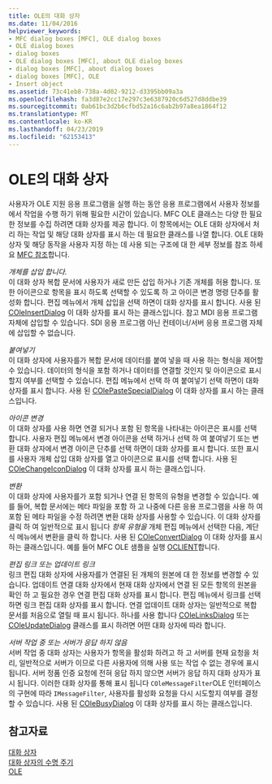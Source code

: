 ```yaml
---
title: OLE의 대화 상자
ms.date: 11/04/2016
helpviewer_keywords:
- MFC dialog boxes [MFC], OLE dialog boxes
- OLE dialog boxes
- dialog boxes
- OLE dialog boxes [MFC], about OLE dialog boxes
- dialog boxes [MFC], about dialog boxes
- dialog boxes [MFC], OLE
- Insert object
ms.assetid: 73c41eb8-738a-4d02-9212-d3395bb09a3a
ms.openlocfilehash: fa3d87e2cc17e297c3e6387920c6d527d8ddbe39
ms.sourcegitcommit: 0ab61bc3d2b6cfbd52a16c6ab2b97a8ea1864f12
ms.translationtype: MT
ms.contentlocale: ko-KR
ms.lasthandoff: 04/23/2019
ms.locfileid: "62153413"
---
```

# <a name="dialog-boxes-in-ole"></a>OLE의 대화 상자

사용자가 OLE 지원 응용 프로그램을 실행 하는 동안 응용 프로그램에서 사용자 정보를에서 작업을 수행 하기 위해 필요한 시간이 있습니다. MFC OLE 클래스는 다양 한 필요한 정보를 수집 하려면 대화 상자를 제공 합니다. 이 항목에서는 OLE 대화 상자에서 처리 하는 작업 및 해당 대화 상자를 표시 하는 데 필요한 클래스를 나열 합니다. OLE 대화 상자 및 해당 동작을 사용자 지정 하는 데 사용 되는 구조에 대 한 세부 정보를 참조 하세요 [MFC 참조](../mfc/mfc-desktop-applications.md)합니다.

*개체를 삽입 합니다.*<br/>
이 대화 상자 복합 문서에 사용자가 새로 만든 삽입 하거나 기존 개체를 허용 합니다. 또한 아이콘으로 항목을 표시 하도록 선택할 수 있도록 하 고 아이콘 변경 명령 단추를 활성화 합니다. 편집 메뉴에서 개체 삽입을 선택 하면이 대화 상자를 표시 합니다. 사용 된 [COleInsertDialog](../mfc/reference/coleinsertdialog-class.md) 이 대화 상자를 표시 하는 클래스입니다. 참고 MDI 응용 프로그램 자체에 삽입할 수 있습니다. SDI 응용 프로그램 아닌 컨테이너/서버 응용 프로그램 자체에 삽입할 수 없습니다.

*붙여넣기*<br/>
이 대화 상자에 사용자를가 복합 문서에 데이터를 붙여 넣을 때 사용 하는 형식을 제어할 수 있습니다. 데이터의 형식을 포함 하거나 데이터를 연결할 것인지 및 아이콘으로 표시할지 여부를 선택할 수 있습니다. 편집 메뉴에서 선택 하 여 붙여넣기 선택 하면이 대화 상자를 표시 합니다. 사용 된 [COlePasteSpecialDialog](../mfc/reference/colepastespecialdialog-class.md) 이 대화 상자를 표시 하는 클래스입니다.

*아이콘 변경*<br/>
이 대화 상자를 사용 하면 연결 되거나 포함 된 항목을 나타내는 아이콘은 표시를 선택 합니다. 사용자 편집 메뉴에서 변경 아이콘을 선택 하거나 선택 하 여 붙여넣기 또는 변환 대화 상자에서 변경 아이콘 단추를 선택 하면이 대화 상자를 표시 합니다. 또한 표시를 사용자 개체 삽입 대화 상자를 열고 아이콘으로 표시를 선택 합니다. 사용 된 [COleChangeIconDialog](../mfc/reference/colechangeicondialog-class.md) 이 대화 상자를 표시 하는 클래스입니다.

*변환*<br/>
이 대화 상자에 사용자를가 포함 되거나 연결 된 항목의 유형을 변경할 수 있습니다. 예를 들어, 복합 문서에는 메타 파일을 포함 하 고 나중에 다른 응용 프로그램을 사용 하 여 포함 된 메타 파일을 수정 하려면 변환 대화 상자를 사용할 수 있습니다. 이 대화 상자를 클릭 하 여 일반적으로 표시 됩니다 *항목 유형을* 개체 편집 메뉴에서 선택한 다음, 계단식 메뉴에서 변환을 클릭 하 합니다. 사용 된 [COleConvertDialog](../mfc/reference/coleconvertdialog-class.md) 이 대화 상자를 표시 하는 클래스입니다. 예를 들어 MFC OLE 샘플을 실행 [OCLIENT](../overview/visual-cpp-samples.md)합니다.

*편집 링크 또는 업데이트 링크*<br/>
링크 편집 대화 상자에 사용자를가 연결된 된 개체의 원본에 대 한 정보를 변경할 수 있습니다. 업데이트 연결 대화 상자에서 현재 대화 상자에서 연결 된 모든 항목의 원본을 확인 하 고 필요한 경우 연결 편집 대화 상자를 표시 합니다. 편집 메뉴에서 링크를 선택 하면 링크 편집 대화 상자를 표시 합니다. 연결 업데이트 대화 상자는 일반적으로 복합 문서를 처음으로 열릴 때 표시 됩니다. 하나를 사용 합니다 [COleLinksDialog](../mfc/reference/colelinksdialog-class.md) 또는 [COleUpdateDialog](../mfc/reference/coleupdatedialog-class.md) 클래스를 표시 하려면 어떤 대화 상자에 따라 합니다.

*서버 작업 중 또는 서버가 응답 하지 않음*<br/>
서버 작업 중 대화 상자는 사용자가 항목을 활성화 하려고 하 고 서버를 현재 요청을 처리, 일반적으로 서버가 이므로 다른 사용자에 의해 사용 또는 작업 수 없는 경우에 표시 됩니다. 서버 정품 인증 요청에 전혀 응답 하지 않으면 서버가 응답 하지 대화 상자가 표시 됩니다. 이러한 대화 상자를 통해 표시 됩니다 `COleMessageFilter`OLE 인터페이스의 구현에 따라 `IMessageFilter`, 사용자를 활성화 요청을 다시 시도할지 여부를 결정할 수 있습니다. 사용 된 [COleBusyDialog](../mfc/reference/colebusydialog-class.md) 이 대화 상자를 표시 하는 클래스입니다.

## <a name="see-also"></a>참고자료

[대화 상자](../mfc/dialog-boxes.md)<br/>
[대화 상자의 수명 주기](../mfc/life-cycle-of-a-dialog-box.md)<br/>
[OLE](../mfc/ole-in-mfc.md)
